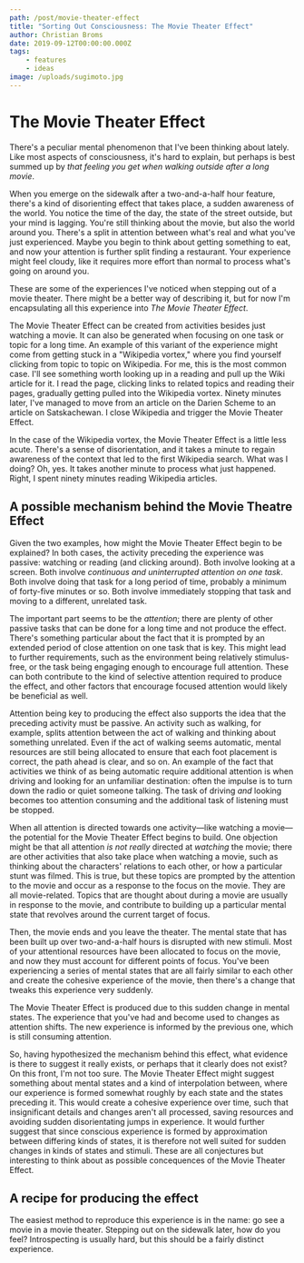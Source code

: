 ```yaml
---
path: /post/movie-theater-effect
title: "Sorting Out Consciousness: The Movie Theater Effect"
author: Christian Broms
date: 2019-09-12T00:00:00.000Z
tags:
    - features
    - ideas
image: /uploads/sugimoto.jpg
---
```



# The Movie Theater Effect 

There's a peculiar mental phenomenon that I've been thinking about lately. Like most aspects of consciousness, it's hard to explain, but perhaps is best summed up by *that feeling you get when walking outside after a long movie*. 

When you emerge on the sidewalk after a two-and-a-half hour feature, there's a kind of disorienting effect that takes place, a sudden awareness of the world. You notice the time of the day, the state of the street outside, but your mind is lagging. You're still thinking about the movie, but also the world around you. There's a split in attention between what's real and what you've just experienced. Maybe you begin to think about getting something to eat, and now your attention is further split finding a restaurant. Your experience might feel cloudy, like it requires more effort than normal to process what's going on around you. 

These are some of the experiences I've noticed when stepping out of a movie theater. There might be a better way of describing it, but for now I'm encapsulating all this experience into *The Movie Theater Effect*.  

The Movie Theater Effect can be created from activities besides just watching a movie. It can also be generated when focusing on one task or topic for a long time. An example of this variant of the experience might come from getting stuck in a "Wikipedia vortex," where you find yourself clicking from topic to topic on Wikipedia. For me, this is the most common case. I'll see something worth looking up in a reading and pull up the Wiki article for it. I read the page, clicking links to related topics and reading their pages, gradually getting pulled into the Wikipedia vortex. Ninety minutes later, I've managed to move from an article on the Darien Scheme to an article on Satskachewan. I close Wikipedia and trigger the Movie Theater Effect. 

In the case of the Wikipedia vortex, the Movie Theater Effect is  a little less acute. There's a sense of disorientation, and it takes a minute to regain awareness of the context that led to the first Wikipedia search. What was I doing? Oh, yes. It takes another minute to process what just happened. Right, I spent ninety minutes reading Wikipedia articles.

## A possible mechanism behind the Movie Theatre Effect

Given the two examples, how might the Movie Theater Effect begin to be explained? In both cases, the activity preceding the experience was passive: watching or reading (and clicking around). Both involve looking at a screen. Both involve *continuous and uninterrupted attention on one task*. Both involve doing that task for a long period of time, probably a minimum of forty-five minutes or so. Both involve immediately stopping that task and moving to a different, unrelated task. 

The important part seems to be the *attention*; there are plenty of other passive tasks that can be done for a long time and not produce the effect. There's something particular about the fact that it is prompted by an extended period of close attention on one task that is key. This might lead to further requirements, such as the environment being relatively stimulus-free, or the task being engaging enough to encourage full attention. These can both contribute to the kind of selective attention required to produce the effect, and other factors that encourage focused attention would likely be beneficial as well. 

Attention being key to producing the effect also supports the idea that the preceding activity must be passive. An activity such as walking, for example, splits attention between the act of walking and thinking about something unrelated. Even if the act of walking seems automatic, mental resources are still being allocated to ensure that each foot placement is correct, the path ahead is clear, and so on. An example of the fact that activities we think of as being automatic require additional attention is when driving and looking for an unfamiliar destination: often the impulse is to turn down the radio or quiet someone talking. The task of driving *and* looking becomes too attention consuming and the additional task of listening must be stopped. 

When all attention is directed towards one activity—like watching a movie—the potential for the Movie Theater Effect begins to build. One objection might be that all attention *is not really* directed at *watching* the movie; there are other activities that also take place when watching a movie, such as thinking about the characters' relations to each other, or how a particular stunt was filmed. This is true, but these topics are prompted by the attention to the movie and occur as a response to the focus on the movie. They are all movie-related. Topics that are thought about during a movie are usually in response to the movie, and contribute to building up a particular mental state that revolves around the current target of focus. 

Then, the movie ends and you leave the theater. The mental state that has been built up over two-and-a-half hours is disrupted with new stimuli. Most of your attentional resources have been allocated to focus on the movie, and now they must account for different points of focus. You've been experiencing a series of mental states that are all fairly similar to each other and create the cohesive experience of the movie, then there's a change that tweaks this experience very suddenly. 

The Movie Theater Effect is produced due to this sudden change in mental states. The experience that you've had and become used to changes as attention shifts. The new experience is informed by the previous one, which is still consuming attention.

So, having hypothesized the mechanism behind this effect, what evidence is there to suggest it really exists, or perhaps that it clearly does not exist? On this front, I'm not too sure. The Movie Theater Effect might suggest something about mental states and a kind of interpolation between, where our experience is formed somewhat roughly by each state and the states preceding it. This would create a cohesive experience over time, such that insignificant details and changes aren't all processed, saving resources and avoiding sudden disorientating jumps in experience. It would further suggest that since conscious experience is formed by approximation between differing kinds of states, it is therefore not well suited for sudden changes in kinds of states and stimuli. These are all conjectures but interesting to think about as possible concequences of the Movie Theater Effect. 

## A recipe for producing the effect

The easiest method to reproduce this experience is in the name: go see a movie in a movie theater. Stepping out on the sidewalk later, how do you feel? Introspecting is usually hard, but this should be a fairly distinct experience. 


